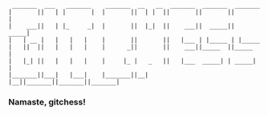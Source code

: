      _______  ___   _______    _______  __   __  _______  _______  _______ 
    |       ||   | |       |  |       ||  | |  ||       ||       ||       |
    |    ___||   | |_     _|  |       ||  |_|  ||    ___||  _____||  _____|
    |   | __ |   |   |   |    |       ||       ||   |___ | |_____ | |_____ 
    |   ||  ||   |   |   |    |      _||       ||    ___||_____  ||_____  |
    |   |_| ||   |   |   |    |     |_ |   _   ||   |___  _____| | _____| |
    |_______||___|   |___|    |_______||__| |__||_______||_______||_______|

### Namaste, gitchess!

